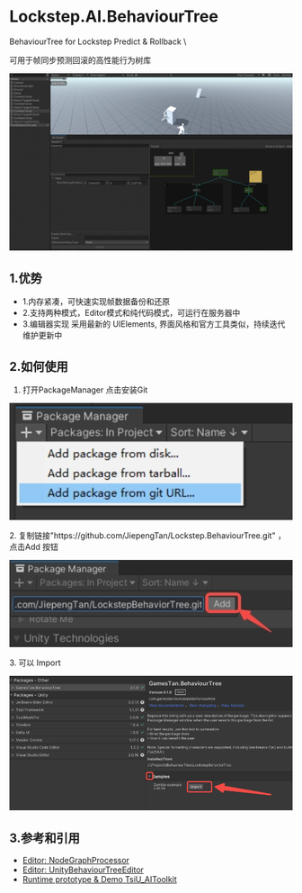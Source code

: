 # Lockstep.AI.BehaviourTree

BehaviourTree for Lockstep Predict & Rollback   \

可用于帧同步预测回滚的高性能行为树库 

<p align="center"><img src="https://github.com/JiepengTan/Lockstep.BehaviourTree/blob/master/Documentation/images/Head.gif?raw=true" width="1276"></p> 


## 1.优势

- 1.内存紧凑，可快速实现帧数据备份和还原
- 2.支持两种模式，Editor模式和纯代码模式，可运行在服务器中
- 3.编辑器实现 采用最新的 UIElements, 界面风格和官方工具类似，持续迭代维护更新中

## 2.如何使用
1. 打开PackageManager 点击安装Git
<p align="center"><img src="https://github.com/JiepengTan/Lockstep.BehaviourTree/blob/master/Documentation/images/Tutorial001.jpeg?raw=true" width="512"></p> 
2. 复制链接"https://github.com/JiepengTan/Lockstep.BehaviourTree.git" ，点击Add 按钮
<p align="center"><img src="https://github.com/JiepengTan/Lockstep.BehaviourTree/blob/master/Documentation/images/Tutorial002.jpeg?raw=true" width="512"></p> 
3. 可以 Import 
<p align="center"><img src="https://github.com/JiepengTan/Lockstep.BehaviourTree/blob/master/Documentation/images/Tutorial003.jpeg?raw=true" width="512"></p> 
 

## 3.参考和引用

- [Editor: NodeGraphProcessor](https://github.com/alelievr/NodeGraphProcessor) 
- [Editor: UnityBehaviourTreeEditor](https://github.com/ZSaltedFish/UnityBehaviourTreeEditor) 
- [Runtime prototype & Demo TsiU_AIToolkit](https://github.com/FinneyTang/TsiU_AIToolkit_CSharp) 


